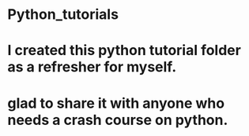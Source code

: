 # Python_tutorials
# I created this python tutorial folder as a refresher for myself.
# glad to share it with anyone who needs a crash course on python.

